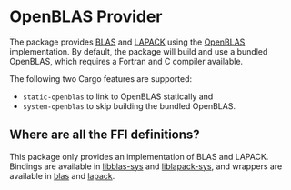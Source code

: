 # OpenBLAS Provider

The package provides [BLAS][1] and [LAPACK][2] using the [OpenBLAS][3]
implementation. By default, the package will build and use a bundled OpenBLAS,
which requires a Fortran and C compiler available.

The following two Cargo features are supported:

- `static-openblas` to link to OpenBLAS statically and
- `system-openblas` to skip building the bundled OpenBLAS.

## Where are all the FFI definitions?

This package only provides an implementation of BLAS and LAPACK. Bindings are
available in [libblas-sys][4] and [liblapack-sys][5], and wrappers are available
in [blas][6] and [lapack][7].

[1]: https://en.wikipedia.org/wiki/Basic_Linear_Algebra_Subprograms
[2]: https://en.wikipedia.org/wiki/LAPACK
[3]: http://www.openblas.net
[4]: https://github.com/stainless-steel/libblas-sys
[5]: https://github.com/stainless-steel/liblapack-sys
[6]: https://github.com/stainless-steel/blas
[7]: https://github.com/stainless-steel/lapack
